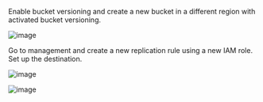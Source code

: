 Enable bucket versioning and create a new bucket in a different region with activated bucket versioning.

![image](https://user-images.githubusercontent.com/80820244/235383605-6b5fa6b3-a585-4a39-988c-f8e79eae268f.png)

Go to management and create a new replication rule using a new IAM role. Set up the destination.

![image](https://user-images.githubusercontent.com/80820244/235383555-45191fc5-3f1e-401a-980f-3a34186c738f.png)

![image](https://user-images.githubusercontent.com/80820244/235383562-edc536ec-1769-4cd5-9143-bf753d5bf34c.png)
